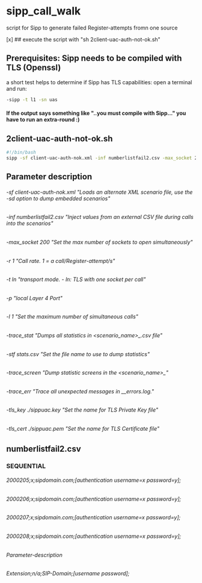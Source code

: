 # sipp_call_walk
script for Sipp to generate failed Register-attempts fromn one source


[x] ## execute the script with "sh 2client-uac-auth-not-ok.sh"



## Prerequisites: Sipp needs to be compiled with TLS (Openssl)

a short test helps to determine if Sipp has TLS capabilities:
 open a terminal and run:
```bash
-sipp -t l1 -sn uas
```

#### If the output says something like "..you must compile with Sipp..." you have to run an extra-round :)


##  2client-uac-auth-not-ok.sh
```bash
#!/bin/bash
sipp -sf client-uac-auth-nok.xml -inf numberlistfail2.csv -max_socket 200 -r 1 52.57.150.213:5061 -t ln -p 5063 -m 200 -l 1 -trace_stat -stf stats.csv -trace_screen -trace_err -tls_key ./sippuac.key -tls_cert ./sippuac.pem
```
##   Parameter description
######   -sf client-uac-auth-nok.xml     "Loads an alternate XML scenario file, use the -sd option to dump embedded scenarios"
######   -inf numberlistfail2.csv        "Inject values from an external CSV file during calls into the scenarios"
######   -max_socket 200                 "Set the max number of sockets to open simultaneously"
######   -r 1                            "Call rate. 1 = a call/Register-attempt/s"
######   -t ln                           "transport mode. - ln: TLS with one socket per call"
######   -p                              "local Layer 4 Port"
######   -l 1                            "Set the maximum number of simultaneous calls"
######   -trace_stat                     "Dumps all statistics in <scenario_name>_<pid>.csv file"
######   -stf stats.csv                  "Set the file name to use to dump statistics"
######   -trace_screen                   "Dump statistic screens in the <scenario_name>_<pid>"
######   -trace_err                      "Trace all unexpected messages in <scenario file name>_<pid>_errors.log."
######   -tls_key ./sippuac.key          "Set the name for TLS Private Key file"
######   -tls_cert ./sippuac.pem         "Set the name for TLS Certificate file"
######

  
## numberlistfail2.csv
### SEQUENTIAL
###### 2000205;x;sipdomain.com;[authentication username=x password=y];
###### 2000206;x;sipdomain.com;[authentication username=x password=y];
###### 2000207;x;sipdomain.com;[authentication username=x password=y];
###### 2000208;x;sipdomain.com;[authentication username=x password=y];
###### Parameter-description
###### Extension;n/a;SIP-Domain;[username password];
